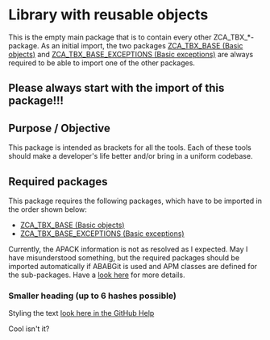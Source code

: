 # Library with reusable objects
This is the empty main package that is to contain every other ZCA_TBX_*-package. As an initial import, the two packages [ZCA_TBX_BASE (Basic objects)](https://github.com/JSB-Vienna/ZCA_TBX_BASE.git) and [ZCA_TBX_BASE_EXCEPTIONS (Basic exceptions)](https://github.com/JSB-Vienna/ZCA_TBX_BASE_EXCEPTIONS.git) are always required to be able to import one of the other packages.

## Please always start with the import of this package!!!

## Purpose / Objective
This package is intended as brackets for all the tools. Each of these tools should make a developer's life better and/or bring in a uniform codebase.

## Required packages
This package requires the following packages, which have to be imported in the order shown below:
* [ZCA_TBX_BASE (Basic objects)](https://github.com/JSB-Vienna/ZCA_TBX_BASE.git)
* [ZCA_TBX_BASE_EXCEPTIONS (Basic exceptions)](https://github.com/JSB-Vienna/ZCA_TBX_BASE_EXCEPTIONS.git)

Currently, the APACK information is not as resolved as I expected. May I have misunderstood something, but the required packages should be imported automatically if ABABGit is used and APM classes are defined for the sub-packages. Have a [look here](https://docs.abapgit.org/user-guide/reference/apack.html) for more details.

### Smaller heading (up to 6 hashes possible)

Styling the text [look here in the GitHub Help](https://docs.github.com/de/get-started/writing-on-github/getting-started-with-writing-and-formatting-on-github/basic-writing-and-formatting-syntax)

Cool isn't it?


